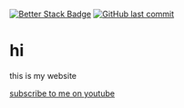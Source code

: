 [![Better Stack Badge](https://uptime.betterstack.com/status-badges/v3/monitor/1g1u6.svg)](https://uptime.betterstack.com/?utm_source=status_badge) [![GitHub last commit](https://img.shields.io/github/last-commit/google/skia.svg?style=flat)]()
# hi
this is my website


[subscribe to me on youtube](youtube.html)
